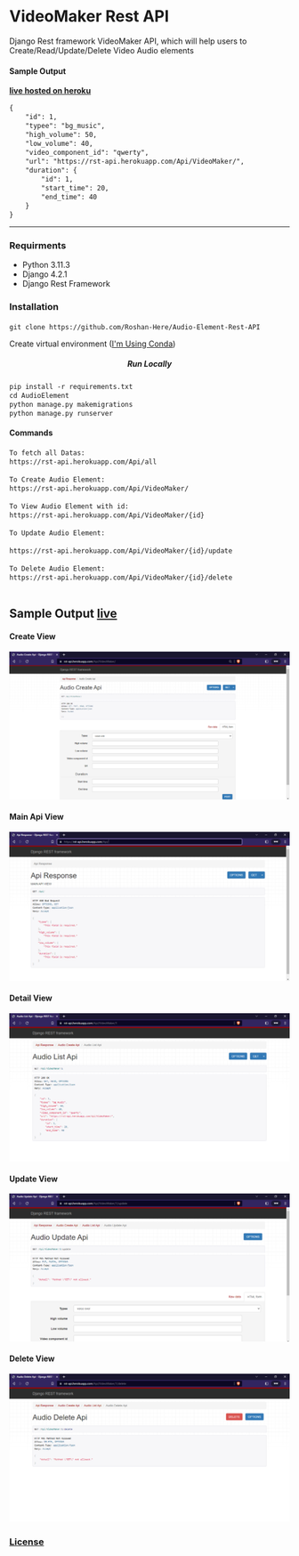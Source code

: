 <div>
<h1>VideoMaker Rest API</h1>
<p>Django Rest framework VideoMaker API, which will help users to Create/Read/Update/Delete Video Audio elements</p>

<h4>Sample Output</h4>
<strong><a href='https://rst-api.herokuapp.com/Api/'>live hosted on heroku</a></strong>

<br>

```console
{
    "id": 1,
    "typee": "bg_music",
    "high_volume": 50,
    "low_volume": 40,
    "video_component_id": "qwerty",
    "url": "https://rst-api.herokuapp.com/Api/VideoMaker/",
    "duration": {
        "id": 1,
        "start_time": 20,
        "end_time": 40
    }
}
```
<hr></hr>

<h3>Requirments</h3>
<ul>
    <li>Python 3.11.3</li>
    <li>Django 4.2.1</li>
    <li>Django Rest Framework</li>
</ul>


<h3>Installation</h3>
<p><code>git clone https://github.com/Roshan-Here/Audio-Element-Rest-API</code></p>
<p>Create virtual environment (<a href="https://docs.conda.io/en/latest/">I'm Using Conda</a>)
</p>

<h5 align='center'>Run Locally</h5>

```console
pip install -r requirements.txt
cd AudioElement
python manage.py makemigrations
python manage.py runserver
```

<h4>Commands</h4>

```console
To fetch all Datas:
https://rst-api.herokuapp.com/Api/all

To Create Audio Element:
https://rst-api.herokuapp.com/Api/VideoMaker/

To View Audio Element with id:
https://rst-api.herokuapp.com/Api/VideoMaker/{id}

To Update Audio Element:

https://rst-api.herokuapp.com/Api/VideoMaker/{id}/update

To Delete Audio Element:
https://rst-api.herokuapp.com/Api/VideoMaker/{id}/delete


```
</div>

<div>
<h2>Sample Output <a href='https://rst-api.herokuapp.com/Api/VideoMaker/'>live</a></h2
>


<h4>Create View</h4>
<img src="SampleOutput/sample 2.png" alt="" srcset="">


<h4>Main Api View</h4>
<img src="SampleOutput/sample 1.png" alt="" srcset="">

<h4>Detail View</h4>
<img src="SampleOutput/sample 3.png" alt="" srcset="">

<h4>Update View</h4>
<img src="SampleOutput/sample 4.png" alt="" srcset="">

<h4>Delete View</h4>
<img src="SampleOutput/sample 5.png" alt="" srcset="">

</div>

<h3><a href="https://github.com/Roshan-Here/Audio-Element-Rest-API/blob/main/LICENSE">License</a></h3>